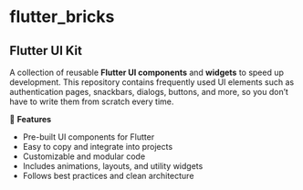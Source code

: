 # flutter_bricks
## Flutter UI Kit

A collection of reusable **Flutter UI components** and **widgets** to speed up development. This repository contains frequently used UI elements such as authentication pages, snackbars, dialogs, buttons, and more, so you don’t have to write them from scratch every time.

📌 **Features**
- Pre-built UI components for Flutter
- Easy to copy and integrate into projects
- Customizable and modular code
- Includes animations, layouts, and utility widgets
- Follows best practices and clean architecture
